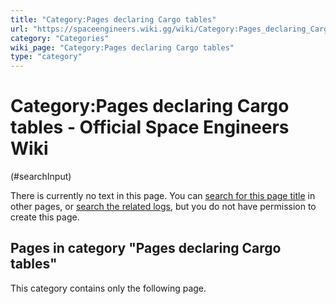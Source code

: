 ```yaml
---
title: "Category:Pages declaring Cargo tables"
url: "https://spaceengineers.wiki.gg/wiki/Category:Pages_declaring_Cargo_tables"
category: "Categories"
wiki_page: "Category:Pages declaring Cargo tables"
type: "category"
---
```


# Category:Pages declaring Cargo tables - Official Space Engineers Wiki

(#searchInput)

There is currently no text in this page. You can [search for this page title](https://spaceengineers.wiki.gg/wiki/Special:Search/Pages_declaring_Cargo_tables "Special:Search/Pages declaring Cargo tables") in other pages, or [search the related logs](https://spaceengineers.wiki.gg/wiki/Special:Log?page=Category:Pages_declaring_Cargo_tables), but you do not have permission to create this page.

## Pages in category "Pages declaring Cargo tables"

This category contains only the following page.